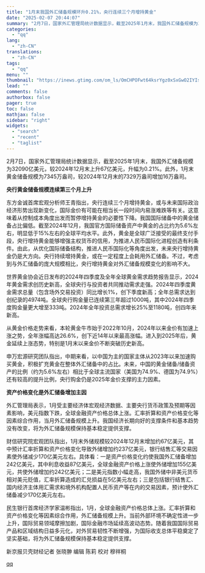 ```yaml
---
title: "1月末我国外汇储备规模环升0.21%，央行连续三个月增持黄金"
date: "2025-02-07 20:44:07"
summary: "2月7日，国家外汇管理局统计数据显示，截至2025年1月末，我国外汇储备规模为32090亿美元，较2..."
categories:
  - "qq"
lang:
  - "zh-CN"
translations:
  - "zh-CN"
tags:
  - "qq"
menu: ""
thumbnail: "https://inews.gtimg.com/om_ls/OmCHPOFwt64ksrYgz0xSxGwO2IYIspN3cBq5OFyrxaQ-kAA_640360/0"
lead: ""
comments: false
authorbox: false
pager: true
toc: false
mathjax: false
sidebar: "right"
widgets:
  - "search"
  - "recent"
  - "taglist"
---
```


2月7日，国家外汇管理局统计数据显示，截至2025年1月末，我国外汇储备规模为32090亿美元，较2024年12月末上升67亿美元，升幅为0.21%。此外，1月末黄金储备规模为7345万盎司，较2024年12月末的7329万盎司增加16万盎司。

**央行黄金储备规模连续第三个月上升**  


东方金诚首席宏观分析师王青指出，央行连续三个月增持黄金，或与未来国际政治经济形势出现新变化，国际金价有可能在相当长一段时间内易涨难跌等有关。这意味着从控制成本角度出发而暂停增持黄金的必要性下降。我国国际储备中的黄金储备占比偏低。截至2024年12月，我国官方国际储备资产中黄金的占比约为5.6%左右，明显低于15%左右的全球平均水平。此外，黄金是全球广泛接受的最终支付手段，央行增持黄金能够增强主权货币的信用，为推进人民币国际化进程创造有利条件。由此，从优化国际储备结构，推进人民币国际化等角度出发，未来央行增持黄金仍是大方向。央行持续增持黄金，或在一定程度上会耗用外汇储备。不过，考虑到与外汇储备的庞大规模相比，央行增持黄金对外汇储备规模变化的影响不大。

世界黄金协会近日发布的2024年四季度及全年全球黄金需求趋势报告显示，2024年黄金需求创历史新高，全球央行与投资者共同推动需求走强。2024年四季度黄金需求总量（包含场外交易投资）同比增长1%，创下季度新高；全年总需求达到创纪录的4974吨。全球央行购金量已连续第三年超过1000吨，其中2024年四季度购金量更大增至333吨。2024年全年投资总需求增长25%至1180吨，创四年来新高。

从黄金价格走势来看，本轮黄金牛市始于2022年10月，2024年以来金价有加速上涨之势，全年涨幅高达26.6%，创下近14年以来最高涨幅。进入到2025年后，黄金延续上涨态势，特别是1月末以来金价不断突破历史新高。

申万宏源研究团队指出，中期来看，以中国为主的国家主体从2023年以来加速购买黄金，积极扩充黄金在整体外汇储备中的占比。未来，中国的黄金储备/储备资产的比例（约为5.6%左右）相比于全球主流国家（美国为74.9%、德国为74.9%）还有较高的提升比例，央行购金仍是2025年金价支撑的主力因素。

**资产价格变化是外汇储备增加主因**

外汇管理局表示，1月受主要经济体宏观经济数据、主要央行货币政策及预期等因素影响，美元指数下跌，全球金融资产价格总体上涨。汇率折算和资产价格变化等因素综合作用，当月外汇储备规模上升。我国经济长期向好的支撑条件和基本趋势没有改变，将为外汇储备规模保持基本稳定提供支撑。

财信研究院宏观团队指出，1月末外储规模较2024年12月末增加约67亿美元，其中预计汇率折算和资产价格变化导致外储增加约237亿美元，银行结售汇等交易因素使外储减少170亿美元左右。具体看：一是资产价格变化约使我国外汇储备增加242亿美元，其中利息收益87亿美元，全球金融资产价格上涨使外储增加155亿美元，共使外储增加约242亿美元；二是美元指数小幅走高，我国外储中非美元货币相对美元贬值，汇率折算造成的汇兑损益在5亿美元左右；三是包括银行结售汇、国内经济主体用汇需求和境外机构配置人民币资产等在内的交易因素，预计使外汇储备减少170亿美元左右。

民生银行首席经济学家温彬指出，1月，全球金融资产价格总体上涨。汇率折算和资产价格变化等因素综合作用，外汇储备规模上升。当前外部环境不确定性进一步上升，国际贸易领域摩擦加剧，国际金融市场延续高波动态势。随着我国国际贸易产品和区域结构日益多元化，对外贸易韧性不断增强，为国际收支总体平稳奠定了坚实基础，将为外汇储备规模保持基本稳定提供支撑。

新京报贝壳财经记者 张晓翀 编辑 陈莉 校对 穆祥桐

[qq](https://new.qq.com/rain/a/20250207A08M1800)
